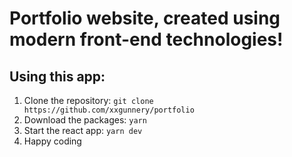 # Portfolio website, created using modern front-end technologies!

## Using this app:
1. Clone the repository: `git clone https://github.com/xxgunnery/portfolio`
2. Download the packages: `yarn`
3. Start the react app: `yarn dev`
4. Happy coding
